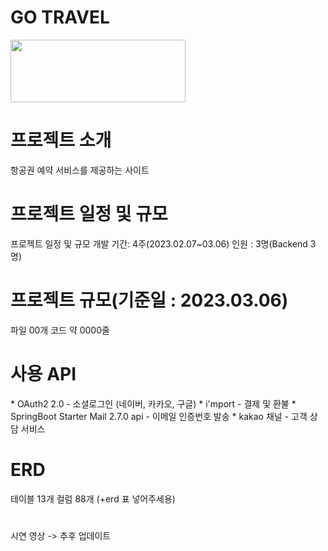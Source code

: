 <h1>GO TRAVEL</h1>
<img src="https://user-images.githubusercontent.com/120771212/224478778-e7c320ce-f0a4-44d5-afc0-04000ab1d815.svg" width="280" height="100"/>
<h1>프로젝트 소개</h1>
항공권 예약 서비스를 제공하는 사이트
<h1>프로젝트 일정 및 규모</h1>
프로젝트 일정 및 규모
개발 기간: 4주(2023.02.07~03.06)
인원 : 3명(Backend 3명)
<h1>프로젝트 규모(기준일 : 2023.03.06)</h1>
파일 00개
코드 약 0000줄
<h1>사용 API</h1>
* OAuth2 2.0 - 소셜로그인 (네이버, 카카오, 구글)
* i'mport - 결제 및 환불
* SpringBoot Starter Mail 2.7.0 api - 이메일 인증번호 발송
* kakao 채널 - 고객 상담 서비스
<h1>ERD</h1>
테이블 13개
컬럼 88개
(+erd 표 넣어주세용)
<h1></h1>
시연 영상 -> 추후 업데이트 
